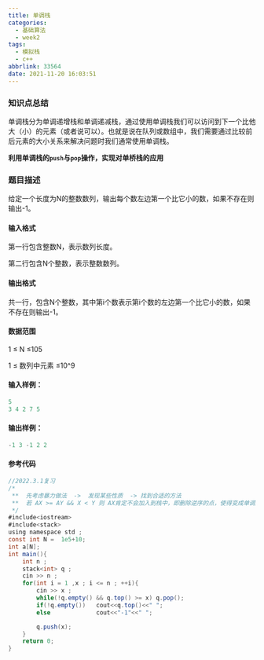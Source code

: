 ```yaml
---
title: 单调栈
categories:
  - 基础算法
  - week2
tags:
  - 模拟栈
  - c++
abbrlink: 33564
date: 2021-11-20 16:03:51
---
```


### 知识点总结

​       单调栈分为单调递增栈和单调递减栈，通过使用单调栈我们可以访问到下一个比他大（小）的元素（或者说可以）。也就是说在队列或数组中，我们需要通过比较前后元素的大小关系来解决问题时我们通常使用单调栈。<!-- more -->

**利用单调栈的`push`与`pop`操作，实现对单桥栈的应用**

### 题目描述

给定一个长度为N的整数数列，输出每个数左边第一个比它小的数，如果不存在则输出-1。

#### 输入格式

第一行包含整数N，表示数列长度。

第二行包含N个整数，表示整数数列。

#### 输出格式

共一行，包含N个整数，其中第i个数表示第i个数的左边第一个比它小的数，如果不存在则输出-1。

#### 数据范围

1 ≤ N ≤105

1 ≤ 数列中元素 ≤10^9

#### 输入样例：

```java
5
3 4 2 7 5
```

#### 输出样例：

```java
-1 3 -1 2 2
```

#### 参考代码

```java
//2022.3.1复习
/*
 **  先考虑暴力做法  ->  发现某些性质  -> 找到合适的方法
 **  若 AX >= AY && X < Y 则 AX肯定不会加入到栈中，即删除逆序的点，使得变成单调的直线
 */
#include<iostream>
#include<stack>
using namespace std ;
const int N =  1e5+10;
int a[N];
int main(){
    int n ;
    stack<int> q ;
    cin >> n ;
    for(int i = 1 ,x ; i <= n ; ++i){
        cin >> x ;
        while(!q.empty() && q.top() >= x) q.pop();
        if(!q.empty())   cout<<q.top()<<" ";
        else             cout<<"-1"<<" ";

        q.push(x);  
    }
    return 0;
}
```

